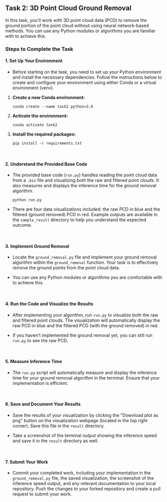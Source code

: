 ## Task 2: 3D Point Cloud Ground Removal

In this task, you'll work with 3D point cloud data (PCD) to remove the ground portion of the point cloud without using neural network-based methods. You can use any Python modules or algorithms you are familiar with to achieve this.

### Steps to Complete the Task

#### 1. Set Up Your Environment

- Before starting on the task, you need to set up your Python environment and install the necessary dependencies. Follow the instructions below to create and configure your environment using either Conda or a virtual environment (venv).


1. **Create a new Conda environment:**

   ```conda create --name task2 python=3.8```


2. **Activate the environment:**

   ```conda activate task2```


3. **Install the required packages:**

   ```pip install -r requirements.txt```


<br>

#### 2. Understand the Provided Base Code

- The provided base code (`run.py`) handles reading the point cloud data from a `.bin` file and visualizing both the raw and filtered point clouds. It also measures and displays the inference time for the ground removal algorithm.

   ```python run.py```


- There are four data visualizations included: the raw PCD in blue and the filtered (ground removed) PCD in red. Example outputs are available in the `sample_result` directory to help you understand the expected outcome.

<br>

#### 3. Implement Ground Removal

- Locate the `ground_removal.py` file and implement your ground removal algorithm within the `ground_removal` function. Your task is to effectively remove the ground points from the point cloud data.


- You can use any Python modules or algorithms you are comfortable with to achieve this.

<br>

#### 4. Run the Code and Visualize the Results

- After implementing your algorithm, run `run.py` to visualize both the raw and filtered point clouds. The visualization will automatically display the raw PCD in blue and the filtered PCD (with the ground removed) in red.


- If you haven't implemented the ground removal yet, you can still run `run.py` to see the raw PCD.

<br>

#### 5. Measure Inference Time

- The `run.py` script will automatically measure and display the inference time for your ground removal algorithm in the terminal. Ensure that your implementation is efficient.

<br>

#### 6. Save and Document Your Results

- Save the results of your visualization by clicking the "Download plot as png" button on the visualization webpage (located in the top right corner). Save this file in the `result` directory.


- Take a screenshot of the terminal output showing the inference speed and save it in the `result` directory as well.

<br>

#### 7. Submit Your Work  

- Commit your completed work, including your implementation in the `ground_removal.py` file, the saved visualization, the screenshot of the inference speed output, and any relevant documentation to your local repository. Push the changes to your forked repository and create a pull request to submit your work.
